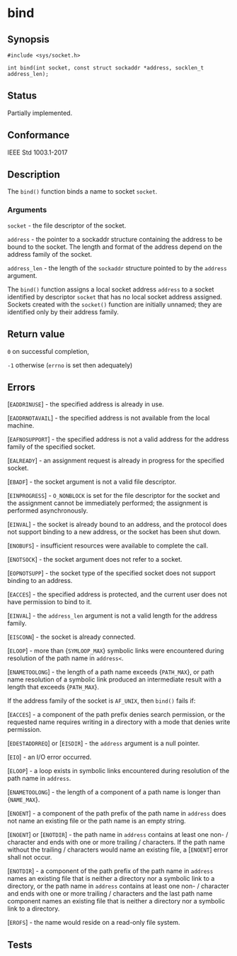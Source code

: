 # bind

## Synopsis

`#include <sys/socket.h>`

`int bind(int socket, const struct sockaddr *address, socklen_t address_len);`

## Status

Partially implemented.

## Conformance

IEEE Std 1003.1-2017

## Description

The `bind()` function binds a name to socket `socket`.

### Arguments

`socket` - the file descriptor of the socket.

`address` - the pointer to a sockaddr structure containing the address to be bound to the socket. The length and format
of the address depend on the address family of the socket.

`address_len` - the length of the `sockaddr` structure pointed to by the `address` argument.

The `bind()` function assigns a local socket address `address` to a socket identified by descriptor `socket` that has no
local socket address assigned. Sockets created with the `socket()` function are initially unnamed; they are identified
only by their address family.

## Return value

`0` on successful completion,

`-1` otherwise (`errno` is set then adequately)

## Errors

[`EADDRINUSE`] - the specified address is already in use.

[`EADDRNOTAVAIL`] - the specified address is not available from the local machine.

[`EAFNOSUPPORT`] - the specified address is not a valid address for the address family of the specified socket.

[`EALREADY`] - an assignment request is already in progress for the specified socket.

[`EBADF`] - the socket argument is not a valid file descriptor.

[`EINPROGRESS`] - `O_NONBLOCK` is set for the file descriptor for the socket and the assignment cannot be immediately
performed; the assignment is performed asynchronously.

[`EINVAL`] - the socket is already bound to an address, and the protocol does not support binding to a new address, or
the socket has been shut down.

[`ENOBUFS`] - insufficient resources were available to complete the call.

[`ENOTSOCK`] - the socket argument does not refer to a socket.

[`EOPNOTSUPP`] - the socket type of the specified socket does not support binding to an address.

[`EACCES`] - the specified address is protected, and the current user does not have permission to bind to it.

[`EINVAL`] - the `address_len` argument is not a valid length for the address family.

[`EISCONN`] - the socket is already connected.

[`ELOOP`] - more than {`SYMLOOP_MAX`} symbolic links were encountered during resolution of the path name in `address<`.

[`ENAMETOOLONG`] - the length of a path name exceeds {`PATH_MAX`}, or path name resolution of a symbolic link produced
an intermediate result with a length that exceeds {`PATH_MAX`}.

If the address family of the socket is `AF_UNIX`, then `bind()` fails if:

[`EACCES`] - a component of the path prefix denies search permission, or the requested name requires writing in a
directory with a mode that denies write permission.

[`EDESTADDRREQ`] or [`EISDIR`] - the `address` argument is a null pointer.

[`EIO`] - an I/O error occurred.

[`ELOOP`] - a loop exists in symbolic links encountered during resolution of the path name in `address`.

[`ENAMETOOLONG`] - the length of a component of a path name is longer than {`NAME_MAX`}.

[`ENOENT`] - a component of the path prefix of the path name in `address` does not name an existing file or the path
name is an empty string.

[`ENOENT`] or [`ENOTDIR`] - the path name in `address` contains at least one non- / character and ends with one or more
trailing / characters. If the path name without the trailing / characters would name an existing file,
a [`ENOENT`] error shall not occur.

[`ENOTDIR`] - a component of the path prefix of the path name in `address` names an existing file that is neither a
directory nor a symbolic link to a directory, or the path name in `address` contains at least one non- / character and
ends with one or more trailing / characters and the last path name component names an existing file that is neither a
directory nor a symbolic link to a directory.

[`EROFS`] - the name would reside on a read-only file system.

## Tests
